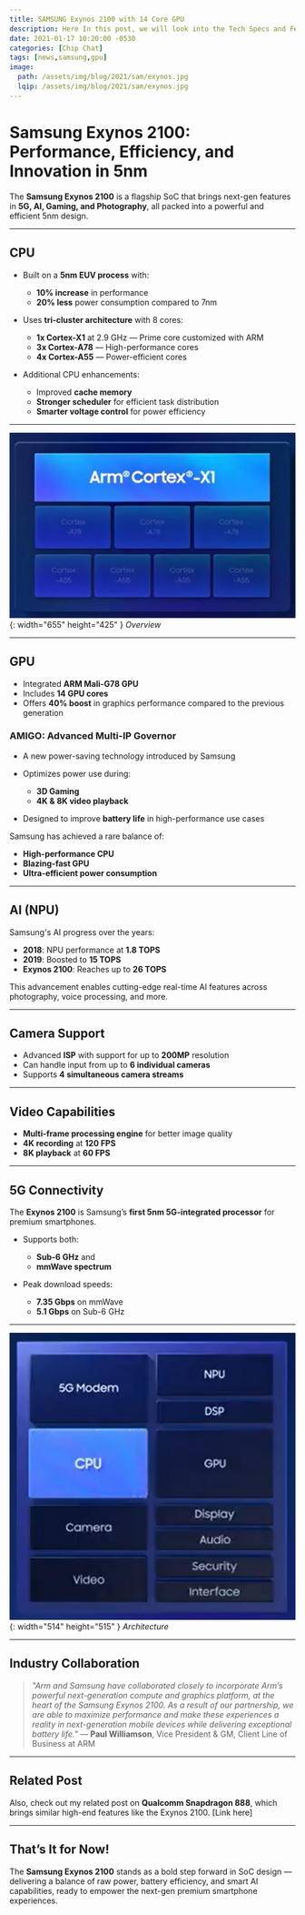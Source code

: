 ```yaml
---
title: SAMSUNG Exynos 2100 with 14 Core GPU
description: Here In this post, we will look into the Tech Specs and Features of SAMSUNG EXYNOS 2100.
date: 2021-01-17 10:20:00 -0530
categories: [Chip Chat]
tags: [news,samsung,gpu]
image:
  path: /assets/img/blog/2021/sam/exynos.jpg
  lqip: /assets/img/blog/2021/sam/exynos.jpg
---
```


# Samsung Exynos 2100: Performance, Efficiency, and Innovation in 5nm

The **Samsung Exynos 2100** is a flagship SoC that brings next-gen features in **5G, AI, Gaming, and Photography**, all packed into a powerful and efficient 5nm design.

---

## CPU

* Built on a **5nm EUV process** with:

  * **10% increase** in performance
  * **20% less** power consumption compared to 7nm

* Uses **tri-cluster architecture** with 8 cores:

  * **1x Cortex-X1** at 2.9 GHz — Prime core customized with ARM
  * **3x Cortex-A78** — High-performance cores
  * **4x Cortex-A55** — Power-efficient cores

* Additional CPU enhancements:

  * Improved **cache memory**
  * **Stronger scheduler** for efficient task distribution
  * **Smarter voltage control** for power efficiency

---

![Overview](assets/img/blog/2021/sam/2.JPG){: width="655" height="425" }
_Overview_

---

## GPU

* Integrated **ARM Mali-G78 GPU**
* Includes **14 GPU cores**
* Offers **40% boost** in graphics performance compared to the previous generation

### AMIGO: Advanced Multi-IP Governor

* A new power-saving technology introduced by Samsung
* Optimizes power use during:

  * **3D Gaming**
  * **4K & 8K video playback**
* Designed to improve **battery life** in high-performance use cases

Samsung has achieved a rare balance of:

* **High-performance CPU**
* **Blazing-fast GPU**
* **Ultra-efficient power consumption**

---

## AI (NPU)

Samsung's AI progress over the years:

* **2018**: NPU performance at **1.8 TOPS**
* **2019**: Boosted to **15 TOPS**
* **Exynos 2100**: Reaches up to **26 TOPS**

This advancement enables cutting-edge real-time AI features across photography, voice processing, and more.

---

## Camera Support

* Advanced **ISP** with support for up to **200MP** resolution
* Can handle input from up to **6 individual cameras**
* Supports **4 simultaneous camera streams**

---

## Video Capabilities

* **Multi-frame processing engine** for better image quality
* **4K recording** at **120 FPS**
* **8K playback** at **60 FPS**

---

## 5G Connectivity

The **Exynos 2100** is Samsung’s **first 5nm 5G-integrated processor** for premium smartphones.

* Supports both:

  * **Sub-6 GHz** and
  * **mmWave spectrum**

* Peak download speeds:

  * **7.35 Gbps** on mmWave
  * **5.1 Gbps** on Sub-6 GHz

---

![Architecture](assets/img/blog/2021/sam/arch.jpg){: width="514" height="515" }
_Architecture_

---

## Industry Collaboration

> *"Arm and Samsung have collaborated closely to incorporate Arm’s powerful next-generation compute and graphics platform, at the heart of the Samsung Exynos 2100. As a result of our partnership, we are able to maximize performance and make these experiences a reality in next-generation mobile devices while delivering exceptional battery life."*
> — **Paul Williamson**, Vice President & GM, Client Line of Business at ARM

---

## Related Post

Also, check out my related post on **Qualcomm Snapdragon 888**, which brings similar high-end features like the Exynos 2100. \[Link here]

---

## That’s It for Now!

The **Samsung Exynos 2100** stands as a bold step forward in SoC design — delivering a balance of raw power, battery efficiency, and smart AI capabilities, ready to empower the next-gen premium smartphone experiences.
